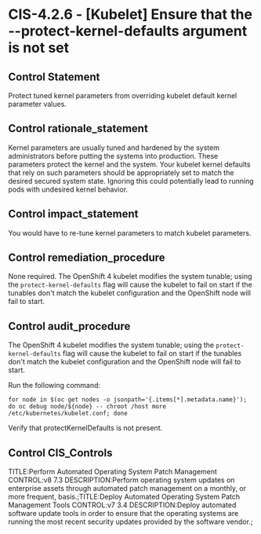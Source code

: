 # CIS-4.2.6 - \[Kubelet\] Ensure that the --protect-kernel-defaults argument is not set

## Control Statement

Protect tuned kernel parameters from overriding kubelet default kernel parameter values.

## Control rationale_statement

Kernel parameters are usually tuned and hardened by the system administrators before putting the systems into production. These parameters protect the kernel and the system. Your kubelet kernel defaults that rely on such parameters should be appropriately set to match the desired secured system state. Ignoring this could potentially lead to running pods with undesired kernel behavior.

## Control impact_statement

You would have to re-tune kernel parameters to match kubelet parameters.

## Control remediation_procedure

None required. The OpenShift 4 kubelet modifies the system tunable; using the `protect-kernel-defaults` flag will cause the kubelet to fail on start if the tunables don't match the kubelet configuration and the OpenShift node will fail to start.

## Control audit_procedure

The OpenShift 4 kubelet modifies the system tunable; using the `protect-kernel-defaults` flag will cause the kubelet to fail on start if the tunables don't match the kubelet configuration and the OpenShift node will fail to start.

Run the following command:

```
for node in $(oc get nodes -o jsonpath='{.items[*].metadata.name}'); do oc debug node/${node} -- chroot /host more /etc/kubernetes/kubelet.conf; done
```

Verify that protectKernelDefaults is not present.

## Control CIS_Controls

TITLE:Perform Automated Operating System Patch Management CONTROL:v8 7.3 DESCRIPTION:Perform operating system updates on enterprise assets through automated patch management on a monthly, or more frequent, basis.;TITLE:Deploy Automated Operating System Patch Management Tools CONTROL:v7 3.4 DESCRIPTION:Deploy automated software update tools in order to ensure that the operating systems are running the most recent security updates provided by the software vendor.;
